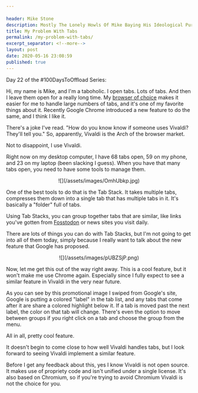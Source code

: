 ```yaml
---

header: Mike Stone
description: Mostly The Lonely Howls Of Mike Baying His Ideological Purity At The Moon
title: My Problem With Tabs
permalink: /my-problem-with-tabs/
excerpt_separator: <!--more-->
layout: post
date: 2020-05-16 23:08:59
published: true
---
```


Day 22 of the #100DaysToOffload Series:

Hi, my name is Mike, and I'm a taboholic. I open tabs. Lots of tabs. And then I leave them open for a really long time. My [browser of choice](https://vivaldi.com) makes it easier for me to handle large numbers of tabs, and it's one of my favorite things about it. Recently Google Chrome introduced a new feature to do the same, and I think I like it.

<!--more-->

There's a joke I've read. "How do you know know if someone uses Vivaldi? They'll tell you." So, apparently, Vivaldi is the Arch of the browser market.

Not to disappoint, I use Vivaldi.

Right now on my desktop computer, I have 68 tabs open, 59 on my phone, and 23 on my laptop (been slacking I guess). When you have that many tabs open, you need to have some tools to manage them. 

<center>![](/assets/images/OmhUbkp.jpg)</center>

One of the best tools to do that is the Tab Stack. It takes multiple tabs, compresses them down into a single tab that has multiple tabs in it. It's basically a "folder" full of tabs. 

Using Tab Stacks, you can group together tabs that are similar, like links you've gotten from [Fosstodon](https://fosstodon.org) or news sites you visit daily. 

There are lots of things you can do with Tab Stacks, but I'm not going to get into all of them today, simply because I really want to talk about the new feature that Google has proposed. 

<center>![](/assets/images/pUBZSjP.png)</center>

Now, let me get this out of the way right away. This is a cool feature, but it won't make me use Chrome again. Especially since I fully expect to see a similar feature in Vivaldi in the very near future.

As you can see by this promotional image I swiped from Google's site, Google is putting a colored "label" in the tab list, and any tabs that come after it are share a colored highlight below it. If a tab is moved past the next label, the color on that tab will change. There's even the option to move between groups if you right click on a tab and choose the group from the menu.

All in all, pretty cool feature.

It doesn't begin to come close to how well Vivaldi handles tabs, but I look forward to seeing Vivaldi implement a similar feature.

Before I get any feedback about this, yes I know Vivaldi is not open source. It makes use of propriety code and isn't unified under a single license. It's also based on Chromium, so if you're trying to avoid Chromium Vivaldi is not the choice for you.
